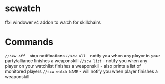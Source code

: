 # scwatch
ffxi windower v4 addon to watch for skillchains

# Commands  
`//scw off` - stop notifications
`//scw all` - notify you when any player in your party/alliance finishes a weaponskill 
`//scw list` - notify you when any player on your watchlist finishes a weaponskill
             - also prints a list of monitored players
`//scw watch NAME` - will notify you when player finishes a weaponskill 
